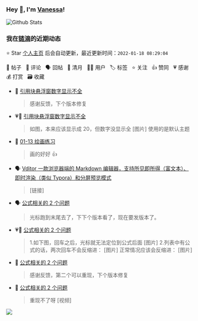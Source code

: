### Hey 👋, I'm [Vanessa](http://vanessa.b3log.org/)!

![Github Stats](https://github-readme-stats.vercel.app/api?username=Vanessa219&show_icons=true)

<!--events start -->

### 我在[链滴](https://ld246.com)的近期动态

⭐️ Star [个人主页](https://github.com/Vanessa219/Vanessa219) 后会自动更新，最近更新时间：`2022-01-18 08:29:04`

📝 帖子 &nbsp; 💬 评论 &nbsp; 🗣 回帖 &nbsp; 🌙 清月 &nbsp; 👨‍💻 用户 &nbsp; 🏷️ 标签 &nbsp; ⭐️ 关注 &nbsp; 👍 赞同 &nbsp; 💗 感谢 &nbsp; 💰 打赏 &nbsp; 🗃 收藏

* 💬 [引用块悬浮窗数字显示不全](https://ld246.com/article/1642415692816/comment/1642418387258#comments)

  > 感谢反馈，下个版本修复
* 💗📝 [引用块悬浮窗数字显示不全](https://ld246.com/article/1642415692816)

  > 如图，本来应该显示成 20，但数字没显示全 [图片] 使用的是默认主题
* 💬 [01-13 绘画练习](https://ld246.com/article/1642169301658/comment/1642417813155#comments)

  > 画的好好 👍
* 🗣 [Vditor 一款浏览器端的 Markdown 编辑器，支持所见即所得（富文本）、即时渲染（类似 Typora）和分屏预览模式](https://ld246.com/article/1549638745630/comment/1642349442846#comments)

  > [链接]
* 🗣 [公式相关的 2 个问题](https://ld246.com/article/1642325101237/comment/1642342215778#comments)

  > 光标跑到末尾去了，下下个版本看了，现在要发版本了。
* 💗📝 [公式相关的 2 个问题](https://ld246.com/article/1642325101237)

  > 1.如下图，回车之后，光标就无法定位到公式后面 [图片] 2.列表中有公式的话，两次回车不会反缩进： [图片] 正常情况应该会反缩进： [图片]
* 💬 [公式相关的 2 个问题](https://ld246.com/article/1642325101237/comment/1642341231992#comments)

  > 感谢反馈，第二个可以重现，下个版本修复
* 💬 [公式相关的 2 个问题](https://ld246.com/article/1642325101237/comment/1642341022139#comments)

  > 重现不了呀 [视频]


<!--events end -->

<a title="Hits" target="_blank" href="https://github.com/Vanessa219/Vanessa219"><img src="https://hits.b3log.org/Vanessa219/Vanessa219.svg"></a>

